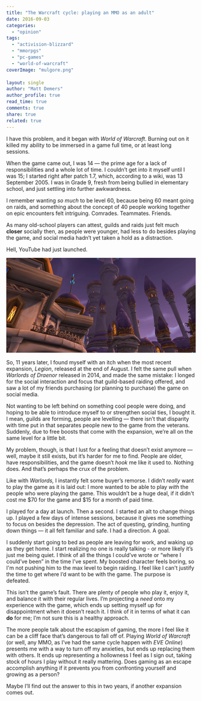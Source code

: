 ```yaml
---
title: "The Warcraft cycle: playing an MMO as an adult"
date: 2016-09-03
categories: 
  - "opinion"
tags: 
  - "activision-blizzard"
  - "mmorpgs"
  - "pc-games"
  - "world-of-warcraft"
coverImage: "mulgore.png"

layout: single
author: "Matt Demers"
author_profile: true
read_time: true
comments: true
share: true
related: true
---
```


I have this problem, and it began with _World of Warcraft_. Burning out on it killed my ability to be immersed in a game full time, or at least long sessions.

When the game came out, I was 14 — the prime age for a lack of responsibilities and a whole lot of time. I couldn’t get into it myself until I was 15; I started right after patch 1.7, which, according to a wiki, was 13 September 2005. I was in Grade 9, fresh from being bullied in elementary school, and just settling into further awkwardness.

<!--more-->

I remember wanting _so much_ to be level 60, because being 60 meant going on raids, and something about the concept of 40 people working together on epic encounters felt intriguing. Comrades. Teammates. Friends.

As many old-school players can attest, guilds and raids just felt much **closer** socially then, as people were younger, had less to do besides playing the game, and social media hadn’t yet taken a hold as a distraction.

Hell, YouTube had just launched.

![](/assets/images/dalaran1-1.png)

So, 11 years later, I found myself with an itch when the most recent expansion, _Legion_, released at the end of August. I felt the same pull when _Warlords of Draenor_ released in 2014, and made the same mistake: I longed for the social interaction and focus that guild-based raiding offered, and saw a lot of my friends purchasing (or planning to purchase) the game on social media.

Not wanting to be left behind on something cool people were doing, and hoping to be able to introduce myself to or strengthen social ties, I bought it. I mean, guilds are forming, people are levelling — there isn’t that disparity with time put in that separates people new to the game from the veterans. Suddenly, due to free boosts that come with the expansion, we’re all on the same level for a little bit.

My problem, though, is that I lust for a feeling that doesn’t exist anymore — well, maybe it still exists, but it’s harder for me to find. People are older, have responsibilities, and the game doesn’t _hook_ me like it used to. Nothing does. And that’s perhaps the crux of the problem.

Like with _Warlords,_ I instantly felt some buyer’s remorse. I didn’t _really_ want to play the game as it is laid out: I more wanted to be able to play _with_ the people who were playing the game. This wouldn’t be a huge deal, if it didn't cost me $70 for the game and $15 for a month of paid time.

I played for a day at launch. Then a second. I started an alt to change things up. I played a few days of intense sessions, because it gives me something to focus on besides the depression. The act of questing, grinding, hunting down things — it all felt familiar and safe. I had a direction. A goal.

I suddenly start going to bed as people are leaving for work, and waking up as they get home. I start realizing no one is really talking - or more likely it’s just me being quiet. I think of all the things I could’ve wrote or “where I could’ve been” in the time I’ve spent. My boosted character feels boring, so I'm not pushing him to the max level to begin raiding. I feel like I can't justify the time to get where I’d want to be with the game. The purpose is defeated.

This isn’t the game’s fault. There are plenty of people who play it, enjoy it, and balance it with their regular lives. I’m projecting a _need_ onto my experience with the game, which ends up setting myself up for disappointment when it doesn’t reach it. I think of it in terms of what it can **do** for me; I’m not sure this is a healthy approach.

The more people talk about the escapism of gaming, the more I feel like it can be a cliff face that’s dangerous to fall off of. Playing _World of Warcraft_ (or well, any MMO, as I’ve had the same cycle happen with _EVE Online_) presents me with a way to turn off my anxieties, but ends up replacing them with others. It ends up representing a hollowness I feel as I sign out, taking stock of hours I play without it really mattering. Does gaming as an escape accomplish anything if it prevents you from confronting yourself and growing as a person?

Maybe I’ll find out the answer to this in two years, if another expansion comes out.
